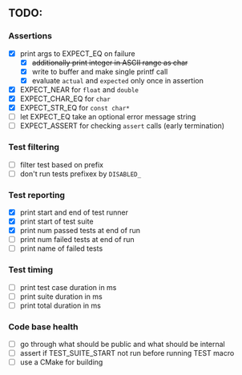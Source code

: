 ## TODO:

### Assertions
- [x] print args to EXPECT_EQ on failure
  - [x] ~~additionally print integer in ASCII range as char~~
  - [x] write to buffer and make single printf call
  - [x] evaluate `actual` and `expected` only once in assertion
- [x] EXPECT_NEAR for `float` and `double`
- [x] EXPECT_CHAR_EQ for `char`
- [x] EXPECT_STR_EQ for `const char*`
- [ ] let EXPECT_EQ take an optional error message string
- [ ] EXPECT_ASSERT for checking `assert` calls (early termination)

### Test filtering
- [ ] filter test based on prefix
- [ ] don't run tests prefixex by `DISABLED_`

### Test reporting
- [x] print start and end of test runner
- [x] print start of test suite
- [x] print num passed tests at end of run
- [ ] print num failed tests at end of run
- [ ] print name of failed tests

### Test timing
- [ ] print test case duration in ms
- [ ] print suite duration in ms
- [ ] print total duration in ms

### Code base health
- [ ] go through what should be public and what should be internal
- [ ] assert if TEST_SUITE_START not run before running TEST macro
- [ ] use a CMake for building
